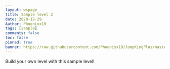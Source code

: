 ```yaml
---
layout: wspage
title: Sample level 2
date: 2020-12-29
Author: Phoenixx19
tags: [sample]
comments: false
toc: false
pinned: true
banner: https://raw.githubusercontent.com/Phoenixx19/JumpKingPlus/master/docs/images/jkcustomapslogo.png
---
```


Build your own level with this sample level!